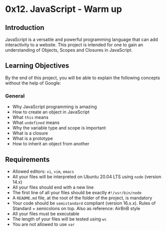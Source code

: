 # 0x12. JavaScript - Warm up

## Introduction
JavaScript is a versatile and powerful programming language that can add interactivity to a website. This project is intended for one to gain an understanding of Objects, Scopes and Closures in JavaScript.

## Learning Objectives
By the end of this project, you will be able to explain the following concepts without the help of Google:

### General
* Why JavaScript programming is amazing
* How to create an object in JavaScript
* What `this` means
* What `undefined` means
* Why the variable type and scope is important
* What is a closure
* What is a prototype
* How to inherit an object from another

## Requirements
* Allowed editors: `vi`, `vim`, `emacs`
* All your files will be interpreted on Ubuntu 20.04 LTS using `node` (version 14.x)
* All your files should end with a new line
* The first line of all your files should be exactly `#!/usr/bin/node`
* A `README.md` file, at the root of the folder of the project, is mandatory
* Your code should be `semistandard` compliant (version 16.x.x). Rules of Standard + semicolons on top. Also as reference: AirBnB style
* All your files must be executable
* The length of your files will be tested using `wc`
* You are not allowed to use `var`
